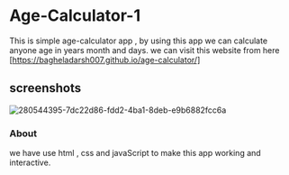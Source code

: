 # Age-Calculator-1
This is simple age-calculator app , by using this app we can calculate anyone age in years month and days.
we can visit this website from here [https://bagheladarsh007.github.io/age-calculator/]
## screenshots
![280544395-7dc22d86-fdd2-4ba1-8deb-e9b6882fcc6a](https://github.com/bagheladarsh007/age-calculator/assets/142333682/f8f4e44b-8066-48fb-b66e-6ce8eb7ee6c6)

 ### About
we have use html , css and javaScript to make this app working and interactive.
